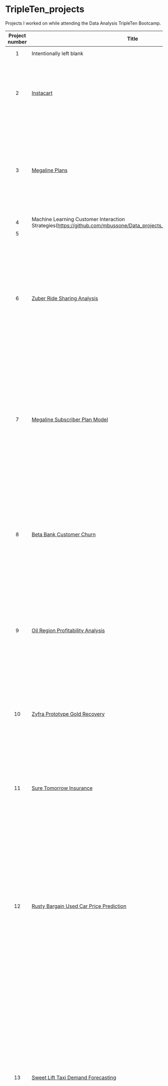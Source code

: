 # TripleTen_projects
Projects I worked on while attending the Data Analysis TripleTen Bootcamp.


| Project number | Title | Description |
| :-----------: | ----------- |----------- |
| 1 | Intentionally left blank | Intentionally left blank. |
| 2 | [Instacart](https://github.com/zarina-perez/TripleTen_projects/tree/main/02-EDA_project) | The project task was to prepare a report that gives insight into the shopping habits of Instacart customers |
| 3 | [Megaline Plans](https://github.com/mbussone/Data_projects_TripleTen/tree/main/Sprint03) | This project aims to analyze customer behavior and determine which of Megaline's two prepaid plans — Surf or Ultimate — generates more revenue. |
| 4 | Machine Learning Customer Interaction Strategies(https://github.com/mbussone/Data_projects_TripleTen/tree/main/Sprint04) | . |
| 5 | [](https://github.com/mbussone/Data_projects_TripleTen/tree/main/Sprint05) | . |
| 6 | [Zuber Ride Sharing Analysis](https://github.com/mbussone/Data_projects_TripleTen/tree/main/Sprint06) | This project analyzes ride-sharing data for Chicago with the aim of uncovering passenger behavior, company performance, and the influence of external factors like weather on ride frequency and duration. |
| 7 | [Megaline Subscriber Plan Model](https://github.com/mbussone/Data_projects_TripleTen/tree/main/Sprint07) | To improve customer experience and promote better usage options, the company seeks to develop a classification model that can analyze subscriber behavior and recommend one of its two new plans: Smart or Ultra. |
| 8 | [Beta Bank Customer Churn](https://github.com/mbussone/Data_projects_TripleTen/tree/main/Sprint08) | Using historical data on customer behavior and churn, the goal is to develop a supervised learning model that predicts whether a customer will terminate their contract. |
| 9 | [Oil Region Profitability Analysis](https://github.com/mbussone/Data_projects_TripleTen/tree/main/Sprint09) | The goal of this project is to identify the most promising oil region for investment based on machine learning predictions and profit analysis. |
| 10 | [Zyfra Prototype Gold Recovery](https://github.com/mbussone/Data_projects_TripleTen/tree/main/Sprint10) | This project builds a machine learning model to predict gold recovery from ore during the extraction and purification process. |
| 11 | [Sure Tomorrow Insurance](https://github.com/mbussone/Data_projects_TripleTen/tree/main/Sprint11) | Sure Tomorrow, an insurance company, is exploring how machine learning can enhance their business. |
| 12 | [Rusty Bargain Used Car Price Prediction](https://github.com/mbussone/Data_projects_TripleTen/tree/main/Sprint12) | Rusty Bargain, a used car sales service, is developing a customer-facing app that helps users quickly estimate the market value of their car. To power this feature, we created a machine learning pipeline that predicts car prices based on historical data, including technical specs, trim, and more. |
| 13 | [Sweet Lift Taxi Demand Forecasting](https://github.com/mbussone/Data_projects_TripleTen/tree/main/Sprint13) | Sweet Lift Taxi, a ride-hailing service, has collected historical data on hourly taxi orders at airports. To better manage driver allocation during peak hours, the company aims to develop a machine learning model to predict the number of orders for the next hour. |
| 14 | [Film Junky Union - Movie Review Sentiment Classifier](https://github.com/mbussone/Data_projects_TripleTen/tree/main/Sprint14) | Film Junky Union, a growing community for classic movie lovers, is building an automated system to detect negative reviews. This repository presents a machine learning pipeline for sentiment analysis on IMDb movie reviews, using polarity-labeled text data to classify reviews as positive or negative. |
| 15 | [Good Seed - Age Verification Model](https://github.com/mbussone/Data_projects_TripleTen/tree/main/Sprint15) | This project focuses on building and evaluating a model that predicts a person's age from facial images, aiding in automated age verification during alcohol purchases. |
| 16 | Intentionally left blank | Intentionally left blank. |
| 17 | [Interconnect Telecom - Customer Churn Prediction](https://github.com/mbussone/Data_projects_TripleTen/tree/main/Sprint17) | This project involves building and evaluating machine learning models to predict churn based on client personal data, plans, and contracts. |
